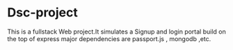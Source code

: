 # Dsc-project
This is a fullstack Web project.It simulates a Signup and login portal build on the top of express major dependencies are passport.js , mongodb ,etc.
